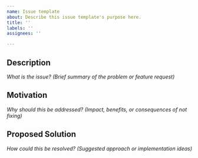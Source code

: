 ```yaml
---
name: Issue template
about: Describe this issue template's purpose here.
title: ''
labels: ''
assignees: ''

---
```


## Description

_What is the issue? (Brief summary of the problem or feature request)_

## Motivation

_Why should this be addressed? (Impact, benefits, or consequences of not fixing)_

## Proposed Solution

_How could this be resolved? (Suggested approach or implementation ideas)_

